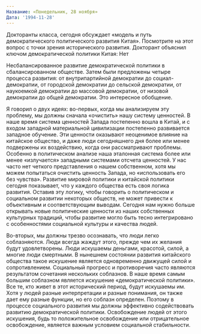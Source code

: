 ```yaml
---
Название: «Понедельник, 28 ноября»
Дата: '1994-11-28'
---
```


Докторанты класса, сегодня обсуждает «модель и путь демократического политического развития Китая». Посмотрите на этот вопрос с точки зрения исторического развития. Докторант объяснил ключом демократической политики Китая: Нет

Несбалансированное развитие демократической политики в сбалансированном обществе. Затем были предложены четыре процесса развития: от внутрипартийной демократии до социал-демократии, от городской демократии до сельской демократии, от наукоемкой демократии до массовой демократии, от низовой демократии до общей демократии. Это интересное обобщение.

Я говорил о двух идеях: во-первых, когда мы анализируем эту проблему, мы должны сначала «очистить» нашу систему ценностей. В наше время система ценностей Запада постепенно вошла в Китай, и с входом западной материальной цивилизации постепенно развивается западное обучение. Эти ценности оказывают неоценимое влияние на китайское общество, и даже люди сегодняшнего дня более или менее подвержены их воздействию, когда они рассматривают проблемы. Особенно в политическом анализе наша эталонная система более или менее «излучается» западными системами отсчета ценностей. У нас часто нет четкого представления о нашем собственном, хотя мы можем попытаться очистить ценность Запада, но «использовать его без чувства». Развитие мировой политики и китайской политики сегодня показывает, что у каждого общества есть своя логика развития. Оставив эту логику, чтобы говорить о политическом и социальном развитии некоторых обществ, не может привести к объективным и соответствующим выводам. Сегодня нам нужно больше открывать новые политические ценности из наших собственных культурных традиций, чтобы развитие могло быть тесно интегрировано с особенностями социальной культуры и качества людей.

Во-вторых, мы должны трезво осознавать, что люди легко соблазняются. Люди всегда жаждут этого, прежде чем их желания будут удовлетворены. Люди искушаемы деньгами, красотой, силой, а многие люди смертными. В нынешнем состоянии развития китайского общества такое искушение является одновременно движущей силой и сопротивлением. Социальный прогресс и противоречия часто являются результатом сочетания нескольких соблазнов. В наше время самым большим соблазном является искушение «демократической политики». Все те, кто живет в этот исторический период, будут искушаемы им. Хотя у людей разные интерпретации и разные понимания, он также дает ему разные функции, но его соблазн определен. Поэтому в процессе социального развития мы должны эффективно содействовать развитию демократической политики. Освобождение людей от этого искушения, будь то положительное освобождение или отрицательное освобождение, является важным условием социальной стабильности.

